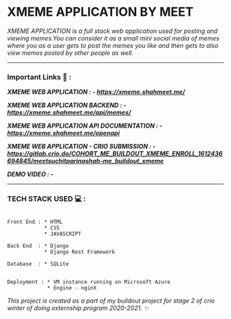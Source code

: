 XMEME APPLICATION BY MEET <a name="TOP"></a>
===================

*XMEME APPLICATION is a full stack web application used for posting and viewing memes.You can consider it as a small mini social media of memes where you as a user
gets to post the memes you like and then gets to also view memes posted by other people as well.*

- - - - 

### Important Links :link: : ###

***XMEME WEB APPLICATION : - https://xmeme.shahmeet.me/***

***XMEME WEB APPLICATION BACKEND : - https://xmeme.shahmeet.me/api/memes/***

***XMEME WEB APPLICATION API DOCUMENTATION : - https://xmeme.shahmeet.me/openapi***

***XMEME WEB APPLICATION - CRIO SUBMISSION : - https://gitlab.crio.do/COHORT_ME_BUILDOUT_XMEME_ENROLL_1612436694845/meetsuchitparinashah-me_buildout_xmeme***

***DEMO VIDEO : -*** 

- - - - 

### TECH STACK USED :computer: : ###

~~~

Front End : * HTML
            * CSS
            * JAVASCRIPT
            
Back End  : * Django 
            * Django Rest Framework
            
Database  : * SQLite


Deployment : * VM instance running on Microsoft Azure
             * Engine - nginX
 ~~~
             
 *This project is created as a part of my buildout project for stage 2 of crio winter of doing externship program 2020-2021. :sparkles:*














